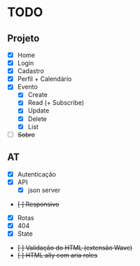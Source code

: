 # TODO

## Projeto
- [x] Home
- [x] Login
- [x] Cadastro
- [x] Perfil + Calendário
- [x] Evento
  - [x] Create
  - [x] Read (+ Subscribe)
  - [x] Update
  - [x] Delete
  - [x] List
- [ ] ~~Sobre~~

## AT
- [x] Autenticação
- [x] API
  - [x] json server
- ~~[ ] Responsivo~~
- [x] Rotas
- [x] 404
- [x] State
- ~~[ ] Validação do HTML (extensão Wave)~~
- ~~[ ] HTML ally com aria roles~~

